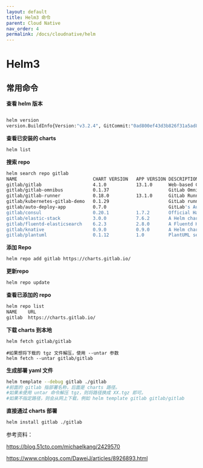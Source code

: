 ```yaml
---
layout: default
title: Helm3 命令
parent: Cloud Native
nav_order: 4
permalink: /docs/cloudnative/helm
---
```


# Helm3



## 常用命令

**查看 helm 版本**

```bash

helm version
version.BuildInfo{Version:"v3.2.4", GitCommit:"0ad800ef43d3b826f31a5ad8dfbb4fe05d143688", GitTreeState:"clean", GoVersion:"go1.13.12"}
```



**查看已安装的 charts**

```bash
helm list
```



**搜索 repo**

```bash
helm search repo gitlab
NAME                         	CHART VERSION	APP VERSION	DESCRIPTION
gitlab/gitlab                	4.1.0        	13.1.0     	Web-based Git-repository manager with wiki and ...
gitlab/gitlab-omnibus        	0.1.37       	           	GitLab Omnibus all-in-one bundle
gitlab/gitlab-runner         	0.18.0       	13.1.0     	GitLab Runner
gitlab/kubernetes-gitlab-demo	0.1.29       	           	GitLab running on Kubernetes suitable for demos
gitlab/auto-deploy-app       	0.7.0        	           	GitLab's Auto-deploy Helm Chart
gitlab/consul                	0.20.1       	1.7.2      	Official HashiCorp Consul Chart
gitlab/elastic-stack         	3.0.0        	7.6.2      	A Helm chart for Elastic Stack
gitlab/fluentd-elasticsearch 	6.2.3        	2.8.0      	A Fluentd Helm chart for Kubernetes with Elasti...
gitlab/knative               	0.9.0        	0.9.0      	A Helm chart for Knative
gitlab/plantuml              	0.1.12       	1.0        	PlantUML server
```



**添加 Repo**

```bash
helm repo add gitlab https://charts.gitlab.io/
```



**更新repo**

```bash
helm repo update
```



**查看已添加的 repo**

```bash
helm repo list
NAME  	URL
gitlab	https://charts.gitlab.io/
```





**下载 charts 到本地**

```
helm fetch gitlab/gitlab

#如果想将下载的 tgz 文件解压，使用 --untar 参数
helm fetch --untar gitlab/gitlab
```



**生成部署 yaml 文件**

```bash
helm template --debug gitlab ./gitlab
#前面的 gitlab 指部署名称，后面是 charts 路径。
#如果未使用 untar 命令解压 tgz，则将路径换成 XX.tgz 即可。
#如果不指定路径，则会从网上下载，例如 helm template gitlab gitlab/gitlab
```



**直接通过 charts 部署**

```bash
helm install gitlab ./gitlab
```





参考资料：

https://blog.51cto.com/michaelkang/2429570

https://www.cnblogs.com/DaweiJ/articles/8926893.html